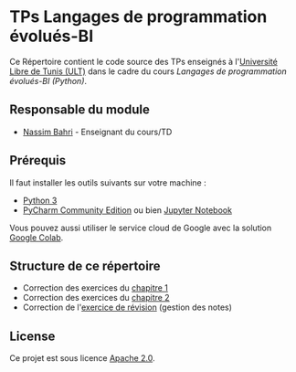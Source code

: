 # TPs Langages de programmation évolués-BI

Ce Répertoire contient le code source des TPs enseignés à l'[Université Libre de Tunis (ULT)](https://www.ult-tunisie.com) dans le cadre du cours *Langages de programmation évolués-BI (Python)*.

## Responsable du module

* [Nassim Bahri](https://www.nassimbahri.ovh) - Enseignant du cours/TD

## Prérequis

Il faut installer les outils suivants sur votre machine :

* [Python 3](https://www.python.org)
* [PyCharm Community Edition](https://www.jetbrains.com/pycharm/download) ou bien [Jupyter Notebook](https://jupyter.org)

Vous pouvez aussi utiliser le service cloud de Google avec la solution [Google Colab](https://colab.research.google.com).

## Structure de ce répertoire

* Correction des exercices du [chapitre 1](chapitre1)
* Correction des exercices du [chapitre 2](chapitre2)
* Correction de l'[exercice de révision](revision) (gestion des notes)

## License

Ce projet est sous licence [Apache 2.0](https://choosealicense.com/licenses/apache-2.0/). 